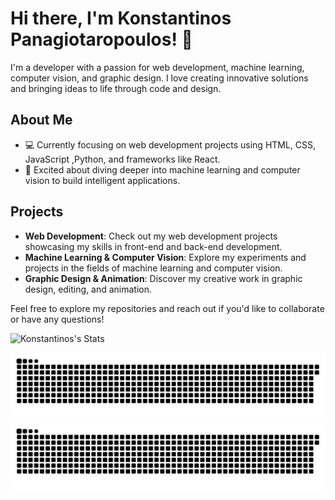 # Hi there, I'm Konstantinos Panagiotaropoulos! 👋

I'm a developer with a passion for web development, machine learning, computer vision, and graphic design. I love creating innovative solutions and bringing ideas to life through code and design.

## About Me
- 💻 Currently focusing on web development projects using HTML, CSS, JavaScript ,Python, and frameworks like React.
- 🤖 Excited about diving deeper into machine learning and computer vision to build intelligent applications.

## Projects
- **Web Development**: Check out my web development projects showcasing my skills in front-end and back-end development.
- **Machine Learning & Computer Vision**: Explore my experiments and projects in the fields of machine learning and computer vision.
- **Graphic Design & Animation**: Discover my creative work in graphic design, editing, and animation.

Feel free to explore my repositories and reach out if you'd like to collaborate or have any questions!

![Konstantinos's Stats](https://github-readme-stats.vercel.app/api?username=Konstantinos&theme=radical&show_icons=true&hide_border=true&count_private=true&token=YOUR_GITHUB_TOKEN)


![GitHub Snake](https://raw.githubusercontent.com/gaswiz/gaswiz/output/github-snake.svg#gh-light-mode-only)
![GitHub Snake Dark](https://raw.githubusercontent.com/gaswiz/gaswiz/output/github-snake-dark.svg#gh-dark-mode-only)
